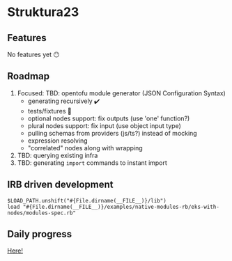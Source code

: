 # Struktura23

## Features

No features yet :no_mouth:

## Roadmap 

1. Focused: TBD: opentofu module generator (JSON Configuration Syntax)
	* generating recursively :heavy_check_mark:
	* tests/fixtures :dart:
	* optional nodes support: fix outputs (use 'one' function?)
	* plural nodes support: fix input (use object input type)
	* pulling schemas from providers (js/ts?) instead of mocking
	* expression resolving
	* "correlated" nodes along with wrapping
2. TBD: querying existing infra
3. TBD: generating `import` commands to instant import


## IRB driven development

```
$LOAD_PATH.unshift("#{File.dirname(__FILE__)}/lib")
load "#{File.dirname(__FILE__)}/examples/native-modules-rb/eks-with-nodes/modules-spec.rb"
```


## Daily progress


[Here!](deyliki.md)
 
